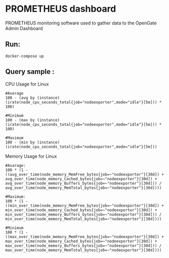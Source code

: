 # PROMETHEUS dashboard

PROMETHEUS monitoring software used to gather data to the OpenGate Admin Dashboard

Run:
----
    docker-compose up

Query sample :
---------

CPU Usage for Linux

	#Average
	100 - (avg by (instance) (irate(node_cpu_seconds_total{job="nodeexporter",mode="idle"}[5m])) * 100)

	#Minimum
	100 - (max by (instance) (irate(node_cpu_seconds_total{job="nodeexporter",mode="idle"}[5m])) * 100)

	#Maximum
	100 - (min by (instance) (irate(node_cpu_seconds_total{job="nodeexporter",mode="idle"}[5m]))

Memory Usage for Linux

	#Avarage:
	100 * (1 - ((avg_over_time(node_memory_MemFree_bytes{job=~"nodeexporter"}[30d]) + avg_over_time(node_memory_Cached_bytes{job=~"nodeexporter"}[30d]) + avg_over_time(node_memory_Buffers_bytes{job=~"nodeexporter"}[30d])) / avg_over_time(node_memory_MemTotal_bytes{job=~"nodeexporter"}[30d])))

	#Maximum:
	100 * (1 - ((min_over_time(node_memory_MemFree_bytes{job=~"nodeexporter"}[30d]) + min_over_time(node_memory_Cached_bytes{job=~"nodeexporter"}[30d]) + min_over_time(node_memory_Buffers_bytes{job=~"nodeexporter"}[30d])) / min_over_time(node_memory_MemTotal_bytes{job=~"nodeexporter"}[30d])))

	#Minimum
	100 * (1 - ((max_over_time(node_memory_MemFree_bytes{job=~"nodeexporter"}[30d]) + max_over_time(node_memory_Cached_bytes{job=~"nodeexporter"}[30d]) + max_over_time(node_memory_Buffers_bytes{job=~"nodeexporter"}[30d])) / max_over_time(node_memory_MemTotal_bytes{job=~"nodeexporter"}[30d])))
